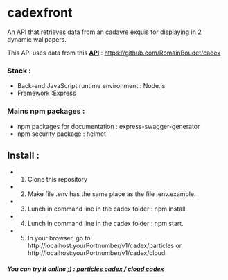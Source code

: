 # cadexfront

An API that retrieves data from an cadavre exquis for displaying in 2 dynamic wallpapers.

This API uses data from this **[API](https://cadex-api.romainboudet.fr/api/v1/cadex)** : https://github.com/RomainBoudet/cadex

### Stack :

* Back-end JavaScript runtime environment : Node.js
* Framework :Express

### Mains npm packages :

* npm packages for documentation : express-swagger-generator
* npm security package : helmet

## Install :

* 1) Clone this repository
* 2) Make file .env has the same place as the file .env.example.
* 3) Lunch in command line in the cadex folder : npm install.
* 4) Lunch in command line in the cadex folder : npm start.
* 5) In your browser, go to http://localhost:yourPortnumber/v1/cadex/particles or http://localhost:yourPortnumber/v1/cadex/cloud.

##### You can try it online ;) : [particles cadex](https://cadex-front.romainboudet.fr/v1/cadex/particles) / [cloud cadex](https://cadex-front.romainboudet.fr/v1/cadex/cloud)